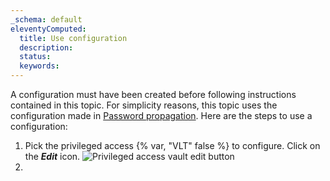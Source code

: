 ```yaml
---
_schema: default
eleventyComputed:
  title: Use configuration
  description:
  status:
  keywords:
---
```

A configuration must have been created before following instructions contained in this topic. For simplicity reasons, this topic uses the configuration made in [Password propagation](/pam/server/propagation-scripts/password-propagation/). Here are the steps to use a configuration:

1. Pick the privileged access {% var, "VLT" false %} to configure. Click on the ***Edit*** icon. ![Privileged access vault edit button](https://cdnweb.devolutions.net/docs/DVLS4056_2024_2.png "Privileged access vault edit button")
2. &nbsp;

&nbsp;